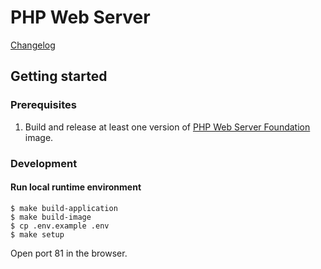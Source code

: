 PHP Web Server
===

[Changelog](./CHANGELOG.md)

## Getting started

### Prerequisites

1. Build and release at least one version of 
   [PHP Web Server Foundation](../php-web-server-foundation/README.md) image.

### Development

#### Run local runtime environment

```
$ make build-application
$ make build-image
$ cp .env.example .env
$ make setup
```

Open port 81 in the browser.
